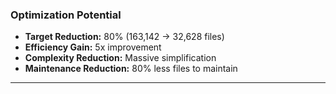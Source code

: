 ### Optimization Potential

- **Target Reduction:** 80% (163,142 → 32,628 files)
- **Efficiency Gain:** 5x improvement
- **Complexity Reduction:** Massive simplification
- **Maintenance Reduction:** 80% less files to maintain

---
